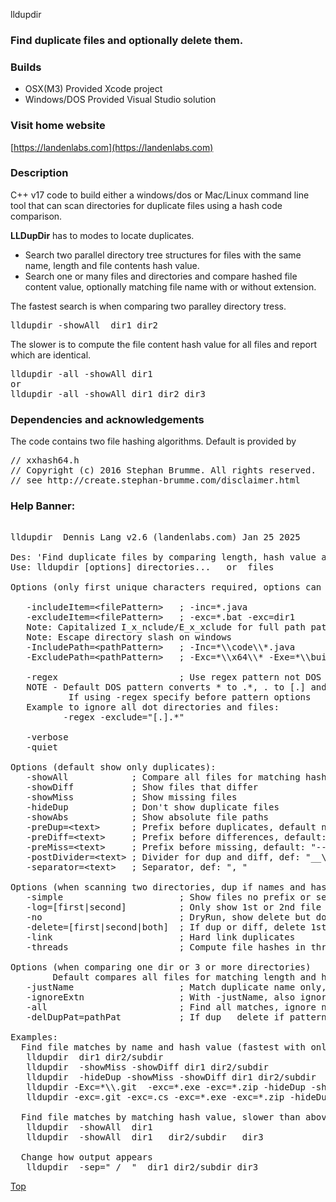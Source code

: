 lldupdir 
### Find duplicate files and optionally delete them.

### Builds
* OSX(M3)      Provided Xcode project
* Windows/DOS  Provided Visual Studio solution
 
### Visit home website
[https://landenlabs.com](https://landenlabs.com)

### Description

C++ v17 code to build either a windows/dos or Mac/Linux command line tool 
that can scan directories for duplicate files using a hash code comparison. 


**LLDupDir** has to modes to locate duplicates.
* Search two parallel directory tree structures for files with the same name, length and file contents hash value.
* Search one or many files and directories and compare hashed file content value, 
optionally matching file name with or without extension. 

The fastest search is when comparing two paralley directory tress.

<pre>
lldupdir -showAll  dir1 dir2
</pre>

The slower is to compute the file content hash value for all files
and report which are identical. 
<pre>
lldupdir -all -showAll dir1
or
lldupdir -all -showAll dir1 dir2 dir3 
</pre>

### Dependencies and acknowledgements 

The code contains two file hashing algorithms. 
Default is provided by 
<pre>
// xxhash64.h
// Copyright (c) 2016 Stephan Brumme. All rights reserved.
// see http://create.stephan-brumme.com/disclaimer.html
</pre>


### Help Banner:
<pre>

lldupdir  Dennis Lang v2.6 (landenlabs.com) Jan 25 2025

Des: 'Find duplicate files by comparing length, hash value and optional name.
Use: lldupdir [options] directories...   or  files

Options (only first unique characters required, options can be repeated):

   -includeItem=&lt;filePattern>   ; -inc=*.java
   -excludeItem=&lt;filePattern>   ; -exc=*.bat -exc=dir1
   Note: Capitalized I_x_nclude/E_x_xclude for full path pattern
   Note: Escape directory slash on windows
   -IncludePath=&lt;pathPattern>   ; -Inc=*\\code\\*.java
   -ExcludePath=&lt;pathPattern>   ; -Exc=*\\x64\\* -Exe=*\\build\\*

   -regex                       ; Use regex pattern not DOS pattern
   NOTE - Default DOS pattern converts * to .*, . to [.] and ? to .
           If using -regex specify before pattern options
   Example to ignore all dot directories and files:
          -regex -exclude="[.].*"

   -verbose
   -quiet

Options (default show only duplicates):
   -showAll            ; Compare all files for matching hash
   -showDiff           ; Show files that differ
   -showMiss           ; Show missing files
   -hideDup            ; Don't show duplicate files
   -showAbs            ; Show absolute file paths
   -preDup=&lt;text>      ; Prefix before duplicates, default nothing
   -preDiff=&lt;text>     ; Prefix before differences, default: "!= "
   -preMiss=&lt;text>     ; Prefix before missing, default: "--  "
   -postDivider=&lt;text> ; Divider for dup and diff, def: "__\n"
   -separator=&lt;text>   ; Separator, def: ", "

Options (when scanning two directories, dup if names and hash match) :
   -simple                      ; Show files no prefix or separators
   -log=[first|second]          ; Only show 1st or 2nd file for Dup or Diff
   -no                          ; DryRun, show delete but don't do delete
   -delete=[first|second|both]  ; If dup or diff, delete 1st, 2nd or both files
   -link                        ; Hard link duplicates
   -threads                     ; Compute file hashes in threads

Options (when comparing one dir or 3 or more directories)
        Default compares all files for matching length and hash value
   -justName                    ; Match duplicate name only, not contents
   -ignoreExtn                  ; With -justName, also ignore extension
   -all                         ; Find all matches, ignore name
   -delDupPat=pathPat           ; If dup   delete if pattern match

Examples:
  Find file matches by name and hash value (fastest with only 2 dirs)
   lldupdir  dir1 dir2/subdir
   lldupdir  -showMiss -showDiff dir1 dir2/subdir
   lldupdir  -hideDup -showMiss -showDiff dir1 dir2/subdir
   lldupdir -Exc=*\\.git  -exc=*.exe -exc=*.zip -hideDup -showMiss   dir1 dir2/subdir
   lldupdir -exc=.git -exc=.cs -exc=*.exe -exc=*.zip -hideDup -showMiss   dir1 dir2/subdir

  Find file matches by matching hash value, slower than above, 1 or three or more dirs
   lldupdir  -showAll  dir1
   lldupdir  -showAll  dir1   dir2/subdir   dir3

  Change how output appears
   lldupdir  -sep=" /  "  dir1 dir2/subdir dir3
</pre>
[Top](#top)